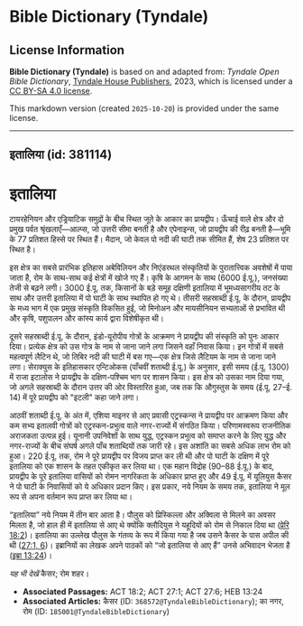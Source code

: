 # Bible Dictionary (Tyndale)

## License Information

**Bible Dictionary (Tyndale)** is based on and adapted from: _Tyndale Open Bible Dictionary_, [Tyndale House Publishers](https://tyndaleopenresources.com/), 2023, which is licensed under a [CC BY-SA 4.0 license](https://creativecommons.org/licenses/by-sa/4.0/legalcode.en).

This markdown version (created `2025-10-20`) is provided under the same license.



--------------------------------

## इतालिया (id: 381114)

इतालिया
=======

टायरहेनियन और एड्रियाटिक समुद्रों के बीच स्थित जूते के आकार का प्रायद्वीप। ऊँचाई वाले क्षेत्र और दो प्रमुख पर्वत श्रृंखलाएँ—आल्प्स, जो उत्तरी सीमा बनती है और एपेनाइन्स, जो प्रायद्वीप की रीढ़ बनती है—भूमि के 77 प्रतिशत हिस्से पर स्थित हैं। मैदान, जो केवल पो नदी की घाटी तक सीमित हैं, शेष 23 प्रतिशत पर स्थित है।

इस क्षेत्र का सबसे प्रारंभिक इतिहास अबेविलियन और निएंडरथल संस्कृतियों के पुरातात्त्विक अवशेषों में पाया जाता है, रोम के साथ\-साथ कई क्षेत्रों में खोजे गए हैं। कृषि के आगमन के साथ (6000 ई.पू.), जनसंख्या तेजी से बढ़ने लगी। 3000 ई.पू. तक, किसानों के बड़े समूह दक्षिणी इतालिया में भूमध्यसागरीय तट के साथ और उत्तरी इतालिया में पो घाटी के साथ स्थापित हो गए थे। तीसरी सहस्राब्दी ई.पू. के दौरान, प्रायद्वीप के मध्य भाग में एक प्रमुख संस्कृति विकसित हुई, जो मिनोअन और मायसीनियन सभ्यताओं से प्रभावित थी और कृषि, पशुपालन और कांस्य कार्य द्वारा विशेषीकृत थी।

दूसरे सहस्राब्दी ई.पू. के दौरान, इंडो\-यूरोपीय गोत्रों के आक्रमण ने प्रायद्वीप की संस्कृति को पुनः आकार दिया। प्रत्येक क्षेत्र को उस गोत्र के नाम से जाना जाने लगा जिसने वहाँ निवास किया। इन गोत्रों में सबसे महत्वपूर्ण लैटिन थे, जो तिबिर नदी की घाटी में बस गए—एक क्षेत्र जिसे लैटियम के नाम से जाना जाने लगा। सेराक्युस के इतिहासकार एन्टिओकस (पाँचवीं शताब्दी ई.पू.) के अनुसार, इसी समय (ई.पू. 1300\) में राजा इटालोस ने प्रायद्वीप के दक्षिण\-पश्चिम भाग पर शासन किया। इस क्षेत्र को उसका नाम दिया गया, जो अगले सहस्राब्दी के दौरान उत्तर की ओर विस्तारित हुआ, जब तक कि औगुस्तुस के समय (ई.पू. 27–ई. 14\) में पूरे प्रायद्वीप को "इटली" कहा जाने लगा।

आठवीं शताब्दी ई.पू. के अंत में, एशिया माइनर से आए प्रवासी एट्रस्कन्स ने प्रायद्वीप पर आक्रमण किया और कम सभ्य इतालवी गोत्रों को एट्रस्कन\-प्रभुत्व वाले नगर\-राज्यों में संगठित किया। परिणामस्वरूप राजनीतिक अराजकता उत्पन्न हुई। यूनानी उपनिवेशों के साथ युद्ध, एट्रस्कन प्रभुत्व को समाप्त करने के लिए युद्ध और नगर\-राज्यों के बीच संघर्ष अगले पाँच शताब्दियों तक जारी रहे। इस अशांति का सबसे अधिक लाभ रोम को हुआ। 220 ई.पू. तक, रोम ने पूरे प्रायद्वीप पर विजय प्राप्त कर ली थी और पो घाटी के दक्षिण में पूरे इतालिया को एक शासन के तहत एकीकृत कर लिया था। एक महान विद्रोह (90–88 ई.पू.) के बाद, प्रायद्वीप के पूरे इतालिया वासियों को रोमन नागरिकता के अधिकार प्राप्त हुए और 49 ई.पू. में यूलियुस कैसर ने पो घाटी के निवासियों को ये अधिकार प्रदान किए। इस प्रकार, नये नियम के समय तक, इतालिया ने मूल रूप से अपना वर्तमान रूप प्राप्त कर लिया था।

“इतालिया” नये नियम में तीन बार आता है। पौलुस को प्रिस्किल्ला और अक्विला से मिलने का अवसर मिलता है, जो हाल ही में इतालिया से आए थे क्योंकि क्लौदियुस ने यहूदियों को रोम से निकाल दिया था ([प्रेरि 18:2](https://ref.ly/Acts18:2))। इतालिया का उल्लेख पौलुस के गंतव्य के रूप में किया गया है जब उसने कैसर के पास अपील की थी ([27:1, 6](https://ref.ly/Acts27:1,Acts27:6))। इब्रानियों का लेखक अपने पाठकों को “जो इतालिया से आए हैं” उनसे अभिवादन भेजता है ([इब्रा 13:24](https://ref.ly/Heb13:24))।

*यह भी देखें* कैसर; रोम शहर।

* **Associated Passages:** ACT 18:2; ACT 27:1; ACT 27:6; HEB 13:24
* **Associated Articles:** कैसर (ID: `368572@TyndaleBibleDictionary`); का नगर, रोम (ID: `185001@TyndaleBibleDictionary`)

